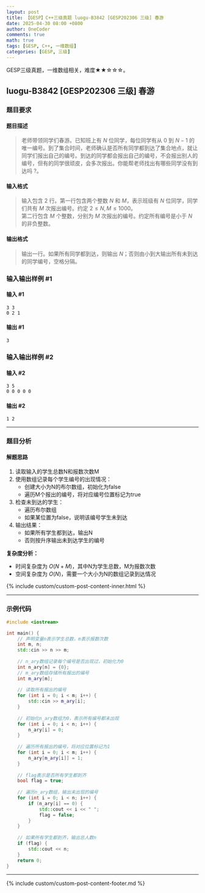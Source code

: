 ```yaml
---
layout: post
title: 【GESP】C++三级真题 luogu-B3842 [GESP202306 三级] 春游
date: 2025-04-30 08:00 +0800
author: OneCoder
comments: true
math: true
tags: [GESP, C++, 一维数组]
categories: [GESP, 三级]
---
```

GESP三级真题，一维数组相关，难度★★☆☆☆。

<!--more-->

## luogu-B3842 [GESP202306 三级] 春游

### 题目要求

#### 题目描述

>老师带领同学们春游。已知班上有 $N$ 位同学，每位同学有从 $0$ 到 $N-1$ 的唯一编号。到了集合时间，老师确认是否所有同学都到达了集合地点，就让同学们报出自己的编号。到达的同学都会报出自己的编号，不会报出别人的编号，但有的同学很顽皮，会多次报出。你能帮老师找出有哪些同学没有到达吗 ?。

#### 输入格式

>输入包含 $2$ 行。第一行包含两个整数 $N$ 和 $M$，表示班级有 $N$ 位同学，同学们共有 $M$ 次报出编号。约定 $2 \le N,M \le 1000$。  
第二行包含 $M$ 个整数，分别为 $M$ 次报出的编号。约定所有编号是小于 $N$ 的非负整数。

#### 输出格式

>输出一行。如果所有同学都到达，则输出 $N$；否则由小到大输出所有未到达的同学编号，空格分隔。

### 输入输出样例 #1

#### 输入 #1

```console
3 3
0 2 1
```

#### 输出 #1

```console
3
```

### 输入输出样例 #2

#### 输入 #2

```console
3 5
0 0 0 0 0
```

#### 输出 #2

```console
1 2
```

---

### 题目分析

#### 解题思路

1. 读取输入的学生总数N和报数次数M
2. 使用数组记录每个学生编号的出现情况：
   - 创建大小为N的布尔数组，初始化为false
   - 遍历M个报出的编号，将对应编号位置标记为true
3. 检查未到达的学生：
   - 遍历布尔数组
   - 如果某位置为false，说明该编号学生未到达
4. 输出结果：
   - 如果所有学生都到达，输出N
   - 否则按升序输出未到达学生的编号

**复杂度分析：**

- 时间复杂度为 $O(N+M)$，其中N为学生总数，M为报数次数
- 空间复杂度为 $O(N)$，需要一个大小为N的数组记录到达情况
  
{% include custom/custom-post-content-inner.html %}

---

### 示例代码

```cpp
#include <iostream>

int main() {
    // 声明变量n表示学生总数，m表示报数次数
    int m, n;
    std::cin >> n >> m;
    
    // n_ary数组记录每个编号是否出现过，初始化为0
    int n_ary[n] = {0};
    // m_ary数组存储所有报出的编号
    int m_ary[m];
    
    // 读取所有报出的编号
    for (int i = 0; i < m; i++) {
        std::cin >> m_ary[i];
    }
    
    // 初始化n_ary数组为0，表示所有编号都未出现
    for (int i = 0; i < n; i++) {
        n_ary[i] = 0;
    }
    
    // 遍历所有报出的编号，将对应位置标记为1
    for (int i = 0; i < m; i++) {
        n_ary[m_ary[i]] = 1;
    }
    
    // flag表示是否所有学生都到齐
    bool flag = true;
    
    // 遍历n_ary数组，输出未出现的编号
    for (int i = 0; i < n; i++) {
        if (n_ary[i] == 0) {
            std::cout << i << " ";
            flag = false;
        }
    }
    
    // 如果所有学生都到齐，输出总人数n
    if (flag) {
        std::cout << n;
    }
    return 0;
}
```

---

{% include custom/custom-post-content-footer.md %}
